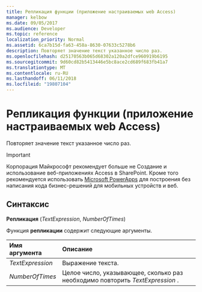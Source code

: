 ```yaml
---
title: Репликация функции (приложение настраиваемых web Access)
manager: kelbow
ms.date: 09/05/2017
ms.audience: Developer
ms.topic: reference
localization_priority: Normal
ms.assetid: 6ca7b15d-fa63-458a-8630-07633c5278b6
description: Повторяет значение текст указанное число раз.
ms.openlocfilehash: d25170563b065d68302a120a2dfce960919b6195
ms.sourcegitcommit: 9d60cd82b5413446e5bc8ace2cd689f683fb41a7
ms.translationtype: MT
ms.contentlocale: ru-RU
ms.lasthandoff: 06/11/2018
ms.locfileid: "19807104"
---
```

# <a name="replicate-function-access-custom-web-app"></a>Репликация функции (приложение настраиваемых web Access)

Повторяет значение текст указанное число раз.
  
> [!IMPORTANT]
> Корпорация Майкрософт рекомендует больше не Создание и использование веб-приложениях Access в SharePoint. Кроме того рекомендуется использовать [Microsoft PowerApps](https://powerapps.microsoft.com/en-us/) для построения без написания кода бизнес-решений для мобильных устройств и веб. 
  
## <a name="syntax"></a>Синтаксис

 **Репликация** (*TextExpression*, *NumberOfTimes*) 
  
Функция **репликации** содержит следующие аргументы. 
  
|**Имя аргумента**|**Описание**|
|:-----|:-----|
| *TextExpression*  <br/> |Выражение текста.  <br/> |
| *NumberOfTimes*  <br/> |Целое число, указывающее, сколько раз необходимо повторить *TextExpression* .  <br/> |
   

